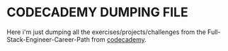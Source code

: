 # CODECADEMY DUMPING FILE

Here i'm just dumping all the exercises/projects/challenges from the Full-Stack-Engineer-Career-Path from [codecademy](https://codecademy.com). 